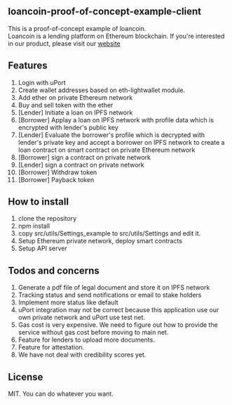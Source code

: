 ## loancoin-proof-of-concept-example-client
This is a proof-of-concept example of loancoin.  
Loancoin is a lending platform on Ethereum blockchain.
If you're interested in our product, please visit our [website](https://credithydra.com)

## Features
1. Login with uPort
2. Create wallet addresses based on eth-lightwallet module.
3. Add ether on private Ethereum network
4. Buy and sell token with the ether
5. [Lender] Initiate a loan on IPFS network
6. [Borrower] Applay a loan on IPFS network with profile data which is encrypted with lender's public key
7. [Lender] Evaluate the borrower's profile which is decrypted with lender's private key and accept a borrower on IPFS network to create a loan contract on smart contract on private Ethereum network
8. [Borrower] sign a contract on private network
9. [Lender] sign a contract on private network
10. [Borrower] Withdraw token
11. [Borrower] Payback token

## How to install
1. clone the repository
2. npm install
3. copy src/utils/Settings_example to src/utils/Settings and edit it.
4. Setup Ethereum private network, deploy smart contracts
5. Setup API server

## Todos and concerns
1. Generate a pdf file of legal document and store it on IPFS network
2. Tracking status and send notifications or email to stake holders
3. Implement more status like default
4. uPort integration may not be correct because this application use our own private network and uPort use test net.
5. Gas cost is very expensive. We need to figure out how to provide the service without gas cost before moving to main net.
6. Feature for lenders to upload more documents.
7. Feature for attestation.
8. We have not deal with credibility scores yet.

## License  
MIT. You can do whatever you want.  
